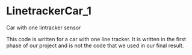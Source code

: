 # LinetrackerCar_1
Car with one lintracker sensor 


This code is written for a car with one line tracker. 
It is written in the first phase of our project and is not the code that we used in our final result.
